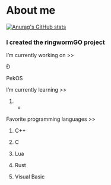 # About me

[![Anurag's GitHub stats](https://github-readme-stats.vercel.app/api?username=StjepanBM1)](https://github.com/anuraghazra/github-readme-stats)

### I created the ringwormGO project

I’m currently working on  >>

   Đ
   
   PekOS
        
I’m currently learning >>

   1. -
            
Favorite programming languages >>
   1. C++

   2. C

   3. Lua

   4. Rust

   5. Visual Basic
